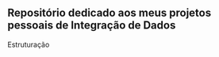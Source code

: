 Repositório dedicado aos meus projetos pessoais de Integração de Dados
----------------------
Estruturação

